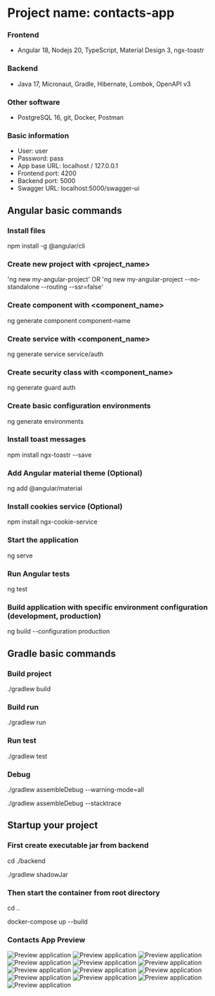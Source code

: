 # Project name: contacts-app

### Frontend

- Angular 18, Nodejs 20, TypeScript, Material Design 3, ngx-toastr

### Backend

- Java 17, Micronaut, Gradle, Hibernate, Lombok, OpenAPI v3

### Other software

- PostgreSQL 16, git, Docker, Postman

### Basic information

- User: user
- Password: pass
- App base URL: localhost / 127.0.0.1
- Frontend port: 4200
- Backend port: 5000
- Swagger URL: localhost:5000/swagger-ui

## Angular basic commands

### Install files
npm install -g @angular/cli

### Create new project with <project_name>

'ng new my-angular-project' OR 'ng new my-angular-project --no-standalone --routing --ssr=false'

### Create component with <component_name>

ng generate component component-name

### Create service with <component_name>

ng generate service service/auth

### Create security class with <component_name>

ng generate guard auth

### Create basic configuration environments

ng generate environments

### Install toast messages

npm install ngx-toastr --save

### Add Angular material theme (Optional)

ng add @angular/material

### Install cookies service (Optional)

npm install ngx-cookie-service

### Start the application

ng serve

### Run Angular tests

ng test

### Build application with specific environment configuration (development, production)

ng build --configuration production

## Gradle basic commands

### Build project

./gradlew build

### Build run

./gradlew run

### Run test

./gradlew test

### Debug

./gradlew assembleDebug  --warning-mode=all

./gradlew assembleDebug  --stacktrace

## Startup your project

### First create executable jar from backend

cd ./backend

./gradlew shadowJar

### Then start the container from root directory

cd ..

docker-compose up --build

### Contacts App Preview

![Preview application](images/1.PNG)
![Preview application](images/2.PNG)
![Preview application](images/3.PNG)
![Preview application](images/4.PNG)
![Preview application](images/5.PNG)
![Preview application](images/6.PNG)
![Preview application](images/7.PNG)
![Preview application](images/8.PNG)
![Preview application](images/9.PNG)
![Preview application](images/10.PNG)
![Preview application](images/11.PNG)
![Preview application](images/12.PNG)
![Preview application](images/13.PNG)
